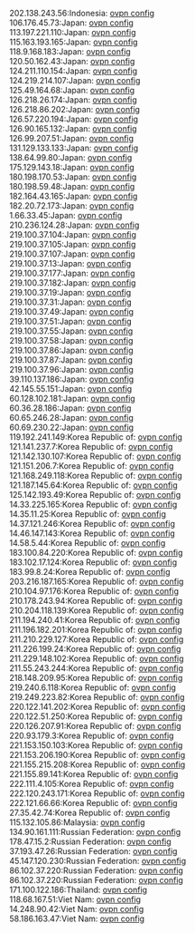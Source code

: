 202.138.243.56:Indonesia: [ovpn config](vpn/202_138_243_56.ovpn)  
106.176.45.73:Japan: [ovpn config](vpn/106_176_45_73.ovpn)  
113.197.221.110:Japan: [ovpn config](vpn/113_197_221_110.ovpn)  
115.163.193.165:Japan: [ovpn config](vpn/115_163_193_165.ovpn)  
118.9.168.183:Japan: [ovpn config](vpn/118_9_168_183.ovpn)  
120.50.162.43:Japan: [ovpn config](vpn/120_50_162_43.ovpn)  
124.211.110.154:Japan: [ovpn config](vpn/124_211_110_154.ovpn)  
124.219.214.107:Japan: [ovpn config](vpn/124_219_214_107.ovpn)  
125.49.164.68:Japan: [ovpn config](vpn/125_49_164_68.ovpn)  
126.218.26.174:Japan: [ovpn config](vpn/126_218_26_174.ovpn)  
126.218.86.202:Japan: [ovpn config](vpn/126_218_86_202.ovpn)  
126.57.220.194:Japan: [ovpn config](vpn/126_57_220_194.ovpn)  
126.90.165.132:Japan: [ovpn config](vpn/126_90_165_132.ovpn)  
126.99.207.51:Japan: [ovpn config](vpn/126_99_207_51.ovpn)  
131.129.133.133:Japan: [ovpn config](vpn/131_129_133_133.ovpn)  
138.64.99.80:Japan: [ovpn config](vpn/138_64_99_80.ovpn)  
175.129.143.18:Japan: [ovpn config](vpn/175_129_143_18.ovpn)  
180.198.170.53:Japan: [ovpn config](vpn/180_198_170_53.ovpn)  
180.198.59.48:Japan: [ovpn config](vpn/180_198_59_48.ovpn)  
182.164.43.165:Japan: [ovpn config](vpn/182_164_43_165.ovpn)  
182.20.72.173:Japan: [ovpn config](vpn/182_20_72_173.ovpn)  
1.66.33.45:Japan: [ovpn config](vpn/1_66_33_45.ovpn)  
210.236.124.28:Japan: [ovpn config](vpn/210_236_124_28.ovpn)  
219.100.37.104:Japan: [ovpn config](vpn/219_100_37_104.ovpn)  
219.100.37.105:Japan: [ovpn config](vpn/219_100_37_105.ovpn)  
219.100.37.107:Japan: [ovpn config](vpn/219_100_37_107.ovpn)  
219.100.37.13:Japan: [ovpn config](vpn/219_100_37_13.ovpn)  
219.100.37.177:Japan: [ovpn config](vpn/219_100_37_177.ovpn)  
219.100.37.182:Japan: [ovpn config](vpn/219_100_37_182.ovpn)  
219.100.37.19:Japan: [ovpn config](vpn/219_100_37_19.ovpn)  
219.100.37.31:Japan: [ovpn config](vpn/219_100_37_31.ovpn)  
219.100.37.49:Japan: [ovpn config](vpn/219_100_37_49.ovpn)  
219.100.37.51:Japan: [ovpn config](vpn/219_100_37_51.ovpn)  
219.100.37.55:Japan: [ovpn config](vpn/219_100_37_55.ovpn)  
219.100.37.58:Japan: [ovpn config](vpn/219_100_37_58.ovpn)  
219.100.37.86:Japan: [ovpn config](vpn/219_100_37_86.ovpn)  
219.100.37.87:Japan: [ovpn config](vpn/219_100_37_87.ovpn)  
219.100.37.96:Japan: [ovpn config](vpn/219_100_37_96.ovpn)  
39.110.137.186:Japan: [ovpn config](vpn/39_110_137_186.ovpn)  
42.145.55.151:Japan: [ovpn config](vpn/42_145_55_151.ovpn)  
60.128.102.181:Japan: [ovpn config](vpn/60_128_102_181.ovpn)  
60.36.28.186:Japan: [ovpn config](vpn/60_36_28_186.ovpn)  
60.65.246.28:Japan: [ovpn config](vpn/60_65_246_28.ovpn)  
60.69.230.22:Japan: [ovpn config](vpn/60_69_230_22.ovpn)  
119.192.241.149:Korea Republic of: [ovpn config](vpn/119_192_241_149.ovpn)  
121.141.237.7:Korea Republic of: [ovpn config](vpn/121_141_237_7.ovpn)  
121.142.130.107:Korea Republic of: [ovpn config](vpn/121_142_130_107.ovpn)  
121.151.206.7:Korea Republic of: [ovpn config](vpn/121_151_206_7.ovpn)  
121.168.249.118:Korea Republic of: [ovpn config](vpn/121_168_249_118.ovpn)  
121.187.145.64:Korea Republic of: [ovpn config](vpn/121_187_145_64.ovpn)  
125.142.193.49:Korea Republic of: [ovpn config](vpn/125_142_193_49.ovpn)  
14.33.225.165:Korea Republic of: [ovpn config](vpn/14_33_225_165.ovpn)  
14.35.11.25:Korea Republic of: [ovpn config](vpn/14_35_11_25.ovpn)  
14.37.121.246:Korea Republic of: [ovpn config](vpn/14_37_121_246.ovpn)  
14.46.147.143:Korea Republic of: [ovpn config](vpn/14_46_147_143.ovpn)  
14.58.5.44:Korea Republic of: [ovpn config](vpn/14_58_5_44.ovpn)  
183.100.84.220:Korea Republic of: [ovpn config](vpn/183_100_84_220.ovpn)  
183.102.17.124:Korea Republic of: [ovpn config](vpn/183_102_17_124.ovpn)  
183.99.8.24:Korea Republic of: [ovpn config](vpn/183_99_8_24.ovpn)  
203.216.187.165:Korea Republic of: [ovpn config](vpn/203_216_187_165.ovpn)  
210.104.97.176:Korea Republic of: [ovpn config](vpn/210_104_97_176.ovpn)  
210.178.243.94:Korea Republic of: [ovpn config](vpn/210_178_243_94.ovpn)  
210.204.118.139:Korea Republic of: [ovpn config](vpn/210_204_118_139.ovpn)  
211.194.240.41:Korea Republic of: [ovpn config](vpn/211_194_240_41.ovpn)  
211.196.182.201:Korea Republic of: [ovpn config](vpn/211_196_182_201.ovpn)  
211.210.229.127:Korea Republic of: [ovpn config](vpn/211_210_229_127.ovpn)  
211.226.199.24:Korea Republic of: [ovpn config](vpn/211_226_199_24.ovpn)  
211.229.148.102:Korea Republic of: [ovpn config](vpn/211_229_148_102.ovpn)  
211.55.243.244:Korea Republic of: [ovpn config](vpn/211_55_243_244.ovpn)  
218.148.209.95:Korea Republic of: [ovpn config](vpn/218_148_209_95.ovpn)  
219.240.6.118:Korea Republic of: [ovpn config](vpn/219_240_6_118.ovpn)  
219.249.223.82:Korea Republic of: [ovpn config](vpn/219_249_223_82.ovpn)  
220.122.141.202:Korea Republic of: [ovpn config](vpn/220_122_141_202.ovpn)  
220.122.51.250:Korea Republic of: [ovpn config](vpn/220_122_51_250.ovpn)  
220.126.207.91:Korea Republic of: [ovpn config](vpn/220_126_207_91.ovpn)  
220.93.179.3:Korea Republic of: [ovpn config](vpn/220_93_179_3.ovpn)  
221.153.150.103:Korea Republic of: [ovpn config](vpn/221_153_150_103.ovpn)  
221.153.206.190:Korea Republic of: [ovpn config](vpn/221_153_206_190.ovpn)  
221.155.215.208:Korea Republic of: [ovpn config](vpn/221_155_215_208.ovpn)  
221.155.89.141:Korea Republic of: [ovpn config](vpn/221_155_89_141.ovpn)  
222.111.4.105:Korea Republic of: [ovpn config](vpn/222_111_4_105.ovpn)  
222.120.243.171:Korea Republic of: [ovpn config](vpn/222_120_243_171.ovpn)  
222.121.66.66:Korea Republic of: [ovpn config](vpn/222_121_66_66.ovpn)  
27.35.42.74:Korea Republic of: [ovpn config](vpn/27_35_42_74.ovpn)  
115.132.105.86:Malaysia: [ovpn config](vpn/115_132_105_86.ovpn)  
134.90.161.111:Russian Federation: [ovpn config](vpn/134_90_161_111.ovpn)  
178.47.15.2:Russian Federation: [ovpn config](vpn/178_47_15_2.ovpn)  
37.193.47.26:Russian Federation: [ovpn config](vpn/37_193_47_26.ovpn)  
45.147.120.230:Russian Federation: [ovpn config](vpn/45_147_120_230.ovpn)  
86.102.37.220:Russian Federation: [ovpn config](vpn/86_102_37_220.ovpn)  
86.102.37.220:Russian Federation: [ovpn config](vpn/86_102_37_220.ovpn)  
171.100.122.186:Thailand: [ovpn config](vpn/171_100_122_186.ovpn)  
118.68.167.51:Viet Nam: [ovpn config](vpn/118_68_167_51.ovpn)  
14.248.90.42:Viet Nam: [ovpn config](vpn/14_248_90_42.ovpn)  
58.186.163.47:Viet Nam: [ovpn config](vpn/58_186_163_47.ovpn)  
